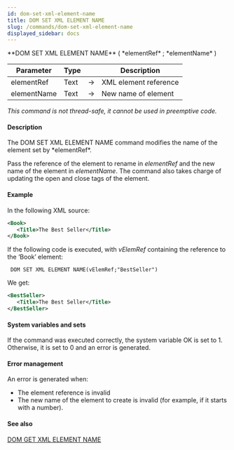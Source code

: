 ```yaml
---
id: dom-set-xml-element-name
title: DOM SET XML ELEMENT NAME
slug: /commands/dom-set-xml-element-name
displayed_sidebar: docs
---
```


<!--REF #_command_.DOM SET XML ELEMENT NAME.Syntax-->**DOM SET XML ELEMENT NAME** ( *elementRef* ; *elementName* )<!-- END REF-->
<!--REF #_command_.DOM SET XML ELEMENT NAME.Params-->
| Parameter | Type |  | Description |
| --- | --- | --- | --- |
| elementRef | Text | &#8594;  | XML element reference |
| elementName | Text | &#8594;  | New name of element |

<!-- END REF-->

*This command is not thread-safe, it cannot be used in preemptive code.*


#### Description 

<!--REF #_command_.DOM SET XML ELEMENT NAME.Summary-->The DOM SET XML ELEMENT NAME command modifies the name of the element set by *elementRef*.<!-- END REF--> 

Pass the reference of the element to rename in *elementRef* and the new name of the element in *elementName*. The command also takes charge of updating the open and close tags of the element. 

#### Example 

In the following XML source:

```XML
<Book>
   <Title>The Best Seller</Title>
</Book>
```

If the following code is executed, with *vElemRef* containing the reference to the ‘Book’ element:

```4d
 DOM SET XML ELEMENT NAME(vElemRef;"BestSeller")
```

We get:

```XML
<BestSeller>
   <Title>The Best Seller</Title>
</BestSeller>
```

#### System variables and sets 

If the command was executed correctly, the system variable OK is set to 1\. Otherwise, it is set to 0 and an error is generated. 

#### Error management 

An error is generated when:

* The element reference is invalid
* The new name of the element to create is invalid (for example, if it starts with a number).

#### See also 

[DOM GET XML ELEMENT NAME](dom-get-xml-element-name.md)  
